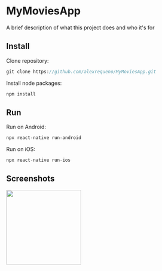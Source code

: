 
# MyMoviesApp

A brief description of what this project does and who it's for


## Install

Clone repository:
```js
git clone https://github.com/alexrequeno/MyMoviesApp.git
```

Install node packages:
```js
npm install
```

## Run

Run on Android:
```js
npx react-native run-android
```

Run on iOS:
```js
npx react-native run-ios
```
## Screenshots

<img src="https://user-images.githubusercontent.com/33027382/88659555-710aea00-d0ff-11ea-952c-9c62a8b654b1.png" width="200" />

